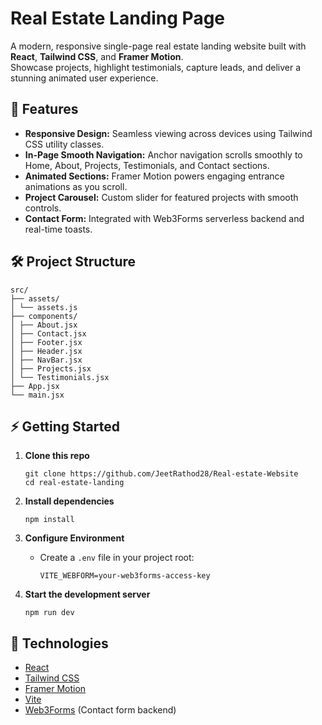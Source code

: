 # Real Estate Landing Page

A modern, responsive single-page real estate landing website built with **React**, **Tailwind CSS**, and **Framer Motion**.  
Showcase projects, highlight testimonials, capture leads, and deliver a stunning animated user experience.

## 🚀 Features

- **Responsive Design:** Seamless viewing across devices using Tailwind CSS utility classes.
- **In-Page Smooth Navigation:** Anchor navigation scrolls smoothly to Home, About, Projects, Testimonials, and Contact sections.
- **Animated Sections:** Framer Motion powers engaging entrance animations as you scroll.
- **Project Carousel:** Custom slider for featured projects with smooth controls.
- **Contact Form:** Integrated with Web3Forms serverless backend and real-time toasts.


## 🛠️ Project Structure
```
src/
├── assets/
│ └── assets.js
├── components/
│ ├── About.jsx
│ ├── Contact.jsx
│ ├── Footer.jsx
│ ├── Header.jsx
│ ├── NavBar.jsx
│ ├── Projects.jsx
│ └── Testimonials.jsx
├── App.jsx
└── main.jsx
```

## ⚡ Getting Started

1. **Clone this repo**
    ```
    git clone https://github.com/JeetRathod28/Real-estate-Website
    cd real-estate-landing
    ```

2. **Install dependencies**
    ```
    npm install
    ```

3. **Configure Environment**
   - Create a `.env` file in your project root:
        ```
        VITE_WEBFORM=your-web3forms-access-key
        ```

4. **Start the development server**
    ```
    npm run dev
    ```


## 🧩 Technologies

- [React](https://react.dev/)
- [Tailwind CSS](https://tailwindcss.com/)
- [Framer Motion](https://www.framer.com/motion/)
- [Vite](https://vitejs.dev/)
- [Web3Forms](https://web3forms.com/) (Contact form backend)


